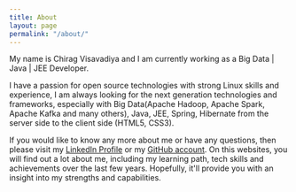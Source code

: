 ```yaml
---
title: About
layout: page
permalink: "/about/"
---
```


My name is Chirag Visavadiya and I am currently working as a Big Data \| Java \| JEE Developer.

I have a passion for open source technologies with strong Linux skills and experience, I am always looking for the next generation technologies and frameworks, especially with Big Data(Apache Hadoop, Apache Spark, Apache Kafka and many others), Java, JEE, Spring, Hibernate from the server side to the client side (HTML5, CSS3).

If you would like to know any more about me or have any questions, then please visit my [LinkedIn Profile](https://linkedin.com/in/chiragvisavadiya) or my [GitHub account](https://github.com/cypherkaka). On this websites, you will find out a lot about me, including my learning path, tech skills and achievements over the last few years. Hopefully, it'll provide you with an insight into my strengths and capabilities.
